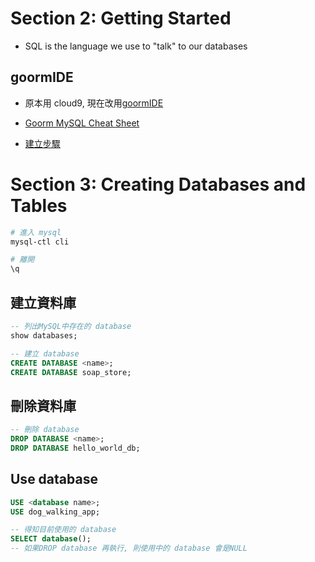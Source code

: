 
# Section 2: Getting Started

- SQL is the language we use to "talk" to our databases

## goormIDE

- 原本用 cloud9, 現在改用[goormIDE](https://ide.goorm.io/)

- [Goorm MySQL Cheat Sheet](https://gist.github.com/nax3t/767e06f6af0bafc70b4c4cba0c8d38e7)

- [建立步驟](https://gist.github.com/nax3t/2773378c4d1bada8d66d12f4d5210248)

# Section 3: Creating Databases and Tables

```sh
# 進入 mysql
mysql-ctl cli

# 離開
\q
```

## 建立資料庫

```sql
-- 列出MySQL中存在的 database
show databases;

-- 建立 database
CREATE DATABASE <name>;
CREATE DATABASE soap_store;
```

## 刪除資料庫

```sql
-- 刪除 database
DROP DATABASE <name>;
DROP DATABASE hello_world_db;
```

## Use database

```sql
USE <database name>;
USE dog_walking_app;

-- 得知目前使用的 database
SELECT database();
-- 如果DROP database 再執行, 則使用中的 database 會是NULL
```

